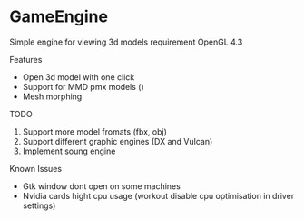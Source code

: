 # GameEngine

Simple engine for viewing 3d models
requirement OpenGL 4.3

Features
* Open 3d model with one click
* Support for MMD pmx models ()
* Mesh morphing

TODO
1) Support more model fromats (fbx, obj)
2) Support different graphic engines (DX and Vulcan)
3) Implement soung engine



Known Issues
* Gtk window dont open on some machines
* Nvidia cards hight cpu usage (workout disable cpu optimisation in driver settings)
